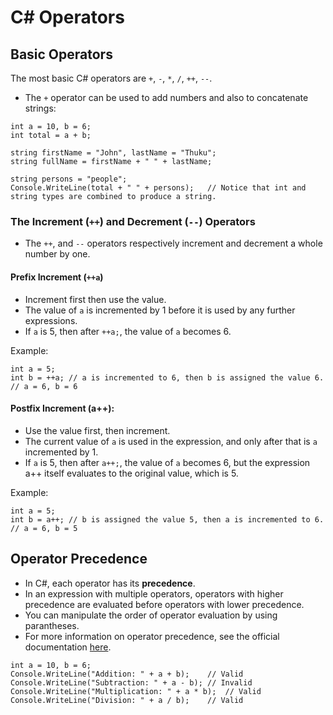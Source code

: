 # C# Operators
## Basic Operators
The most basic C# operators are `+`, `-`, `*`, `/`, `++`, `--`.

- The `+` operator can be used to add numbers and also to 
concatenate strings:

```
int a = 10, b = 6;
int total = a + b;

string firstName = "John", lastName = "Thuku";
string fullName = firstName + " " + lastName;

string persons = "people";
Console.WriteLine(total + " " + persons);	// Notice that int and string types are combined to produce a string.
```

### The Increment (`++`) and Decrement (`--`) Operators
- The `++`, and `--` operators respectively increment and decrement a whole number by 
one.

#### Prefix Increment (`++a`)
- Increment first then use the value.
- The value of `a` is incremented by 1 before it is used by 
any further expressions.
- If `a` is 5, then after `++a;`, the value of `a` becomes 6.

Example:
```
int a = 5;
int b = ++a; // a is incremented to 6, then b is assigned the value 6.
// a = 6, b = 6
```

#### Postfix Increment (a++):
- Use the value first, then increment.
- The current value of `a` is used in the expression, and only after 
that is `a` incremented by 1.
- If `a` is 5, then after `a++;`, the value of `a` becomes 6, 
but the expression a++ itself evaluates to the original value, 
which is 5.

Example:
```
int a = 5;
int b = a++; // b is assigned the value 5, then a is incremented to 6.
// a = 6, b = 5
```

## Operator Precedence
- In C#, each operator has its <b>precedence</b>.
- In an expression with multiple operators, operators 
with higher precedence are evaluated before operators 
with lower precedence.
- You can manipulate the order of operator evaluation by using 
parantheses.
- For more information on operator precedence, see the official documentation
[here](https://learn.microsoft.com/en-us/dotnet/csharp/language-reference/operators/#operator-precedence).

```
int a = 10, b = 6;
Console.WriteLine("Addition: " + a + b);	// Valid
Console.WriteLine("Subtraction: " + a - b);	// Invalid
Console.WriteLine("Multiplication: " + a * b);	// Valid
Console.WriteLine("Division: " + a / b);	// Valid

```
